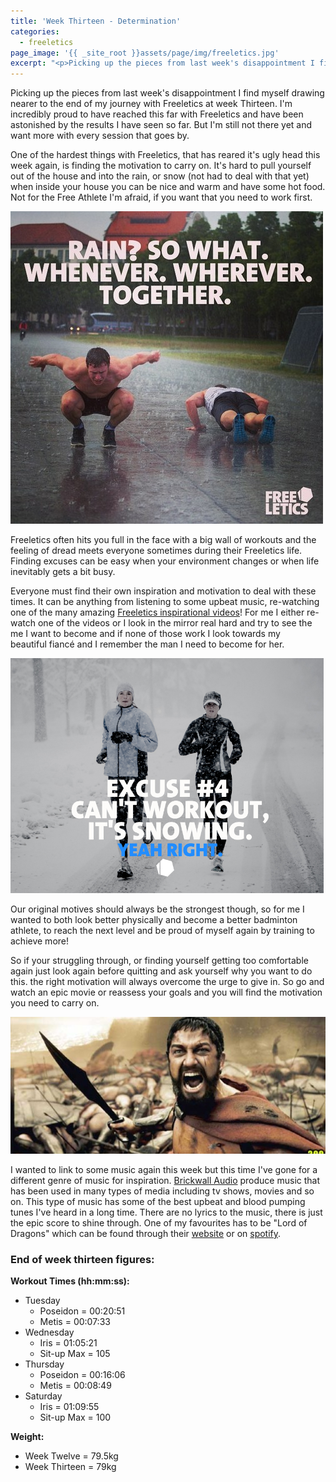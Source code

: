 ```yaml
---
title: 'Week Thirteen - Determination'
categories:
  - freeletics
page_image: '{{ _site_root }}assets/page/img/freeletics.jpg'
excerpt: "<p>Picking up the pieces from last week's disappointment I find myself drawing nearer to the end of my journey with Freeletics at week Thirteen. I'm incredibly proud to have reached this far with Freeletics and have been astonished by the results I have seen so far. But I'm still not there yet and want more with every session that goes by.</p>"
---
```

<p>Picking up the pieces from last week's disappointment I find myself drawing nearer to the end of my journey with Freeletics at week Thirteen. I'm incredibly proud to have reached this far with Freeletics and have been astonished by the results I have seen so far. But I'm still not there yet and want more with every session that goes by.</p><p>One of the hardest things with Freeletics, that has reared it's ugly head this week again, is finding the motivation to carry on. It's hard to pull yourself out of the house and into the rain, or snow (not had to deal with that yet) when inside your house you can be nice and warm and have some hot food. Not for the Free Athlete I'm afraid, if you want that you need to work first.</p><p><img src="/assets/blog/content/freeltics-rain.jpg"></p><p>Freeletics often hits you full in the face with a big wall of workouts and the feeling of dread meets everyone sometimes during their Freeletics life. Finding excuses can be easy when your environment changes or when life inevitably gets a bit busy.</p><p>Everyone must find their own inspiration and motivation to deal with these times. It can be anything from listening to some upbeat music, re-watching one of the many amazing&nbsp;<a href="http://www.youtube.com/results?search_query=freeletics">Freeletics inspirational videos</a>! For me I either re-watch one of the videos or I look in the mirror real hard and try to see the me I want to become and if none of those work I look towards my beautiful&nbsp;fiancé and I remember the man I need to become for her.</p><p><img src="/assets/blog/content/freeletics-snowing.jpg" style="width: 501px;"></p><p>Our original motives should always be the strongest though, so for me I wanted to both look better physically and become a better badminton athlete, to reach the next level and be proud of myself again by training to achieve more!</p><p>So if your struggling through, or finding yourself getting too comfortable again just look again before quitting and ask yourself why you want to do this. the right motivation will always overcome the urge to give in. So go and watch an epic movie or reassess your goals and you will find the motivation you need to carry on.</p><p><img src="/assets/blog/content/300-never-give-up.jpg"></p><p>I wanted to link to some music again this week but this time I've gone for a different genre of music for inspiration.&nbsp;<a href="http://brickwallaudio.com/">Brickwall Audio</a> produce music that has been used in many types of media including tv shows, movies and so on. This type of music has some of the best upbeat and blood pumping tunes I've heard in a long time. There are no lyrics to the music, there is just the epic score to shine through. One of my favourites has to be "Lord of Dragons" which can be found through their&nbsp;<a href="http://brickwallaudio.com/">website</a> or on&nbsp;<a href="https://play.spotify.com/user/114590249/playlist/7iYFC0HstNNiK5eSp1CJ2G">spotify</a>.</p><h3>End of week thirteen figures:</h3><p><strong>Workout Times (hh:mm:ss):</strong></p><ul> <li>Tuesday
<ul>
<li>Poseidon = 00:20:51</li><li>Metis = 00:07:33</li></ul></li><li>Wednesday
<ul>
<li>Iris = 01:05:21</li><li>Sit-up Max = 105</li></ul></li><li>Thursday
<ul>
<li>Poseidon = 00:16:06</li><li>Metis = 00:08:49</li></ul></li><li>Saturday
<ul>
<li>Iris = 01:09:55</li><li>Sit-up Max = 100</li></ul></li></ul><p><strong>Weight:</strong></p><ul> <li>Week Twelve = 79.5kg</li><li>Week Thirteen = 79kg</li></ul>